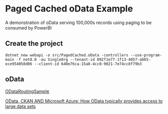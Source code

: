 # Paged Cached oData Example

A demonstration of oData serving 100,000s records using paging to be consumed by PowerBI

## Create the project

`dotnet new webapi -o src/PagedCached.oData -controllers --use-program-main -f net8.0 -au SingleOrg --tenant-id 092f1e77-1f13-4057-a665-ece954058d06 --client-id 640e76ca-15a8-4cc0-9021-7e74cc8f79b3`

## oData

[ODataRoutingSample](https://github.com/OData/AspNetCoreOData/tree/main/sample/ODataRoutingSample)

[OData, CKAN AND Microsoft Azure: How OData typically provides access to large data sets](https://learn.microsoft.com/en-us/archive/msdn-magazine/2013/government-special-issue/odata-harness-open-data-with-ckan-odata-and-windows-azure)
